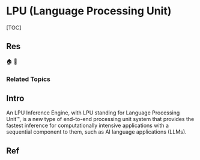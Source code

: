 # LPU (Language Processing Unit)

[TOC]



## Res
🏠 
🚧 


### Related Topics



## Intro
An LPU Inference Engine, with LPU standing for Language Processing Unit™, is a new type of end-to-end processing unit system that provides the fastest inference for computationally intensive applications with a sequential component to them, such as AI language applications (LLMs).



## Ref
